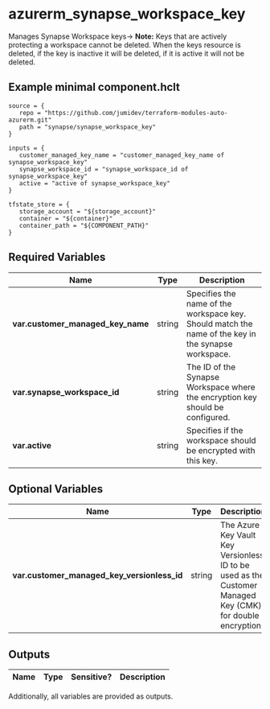 # azurerm_synapse_workspace_key

Manages Synapse Workspace keys-> **Note:** Keys that are actively protecting a workspace cannot be deleted. When the keys resource is deleted, if the key is inactive it will be deleted, if it is active it will not be deleted.

## Example minimal component.hclt

```hcl
source = {
   repo = "https://github.com/jumidev/terraform-modules-auto-azurerm.git" 
   path = "synapse/synapse_workspace_key" 
}

inputs = {
   customer_managed_key_name = "customer_managed_key_name of synapse_workspace_key" 
   synapse_workspace_id = "synapse_workspace_id of synapse_workspace_key" 
   active = "active of synapse_workspace_key" 
}

tfstate_store = {
   storage_account = "${storage_account}" 
   container = "${container}" 
   container_path = "${COMPONENT_PATH}" 
}

```

## Required Variables

| Name | Type |  Description |
| ---- | --------- |  ----------- |
| **var.customer_managed_key_name** | string |  Specifies the name of the workspace key. Should match the name of the key in the synapse workspace. | 
| **var.synapse_workspace_id** | string |  The ID of the Synapse Workspace where the encryption key should be configured. | 
| **var.active** | string |  Specifies if the workspace should be encrypted with this key. | 

## Optional Variables

| Name | Type |  Description |
| ---- | --------- |  ----------- |
| **var.customer_managed_key_versionless_id** | string |  The Azure Key Vault Key Versionless ID to be used as the Customer Managed Key (CMK) for double encryption | 



## Outputs

| Name | Type | Sensitive? | Description |
| ---- | ---- | --------- | --------- |

Additionally, all variables are provided as outputs.
